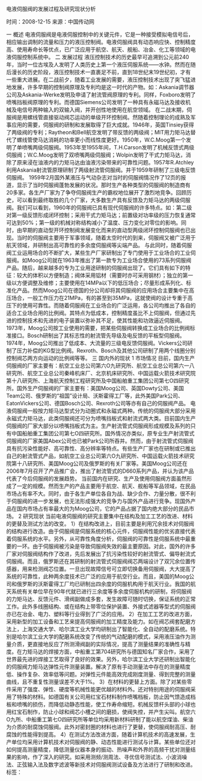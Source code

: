 电液伺服阀的发展过程及研究现状分析

时间：2008-12-15 来源：中国传动网

一 概述 电液伺服阀是电液伺服控制中的关键元件，它是一种接受模拟电信号后，相应输出调制的流量和压力的液压控制阀。电液伺服阀具有动态响应快、控制精度高、使用寿命长等优点，已广泛应用于航空、航天、舰船、冶金、化工等领域的电液伺服控制系统中。 二 发展过程 液压控制技术的历史最早可追溯到公元前240年，当时一位古埃及人发明了人类历史上第一个液压伺服系统——水钟。然而在随后漫长的历史阶段，液压控制技术一直裹足不前，直到18世纪末19世纪初，才有一些重大进展。在二战前夕，随着工业发展的需要，液压控制技术出现了突飞猛进地发展，许多早期的控制阀原理及专利均是这一时代的产物。如：Askania调节器公司及Askania-Werke发明及申请了射流管阀原理的专利。同样，Foxboro发明了喷嘴挡板阀原理的专利。而德国Siemens公司发明了一种具有永磁马达及接收机械及电信号两种输入的双输入阀，并开创性地使用在航空领域。 在二战末期，伺服阀是用螺线管直接驱动阀芯运动的单级开环控制阀。然随着控制理论的成熟及军事应用的需要，伺服阀的研制和发展取得了巨大成就。1946年，英国Tinsiey获得了两级阀的专利；Raytheon和Bell航空发明了带反馈的两级阀；MIT用力矩马达替代了螺线管使马达消耗的功率更小而线性度更好。1950年，W.C.Moog第一个发明了单喷嘴两级伺服阀。1953年至1955年间，T.H.Carson发明了机械反馈式两级伺服阀；W.C.Moog发明了双喷嘴两级伺服阀；Wolpin发明了干式力矩马达，消除了原来浸在油液内的力矩马达由油液污染带来的可靠性问题。1957年R.Atchley利用Askania射流管原理研制了两级射流管伺服阀。并于1959年研制了三级电反馈伺服阀。 1959年2月国外某液压与气动杂志对当时的伺服阀情况作了12页的报道，显示了当时伺服阀蓬勃发展的状况。那时生产各种类型的伺服阀的制造商有20多家。各生产厂家为了争夺伺服阀生产的霸权地位展开了激烈地竞争。回顾历史，可以看到最终取胜的几个厂家，大多数生产具有反馈及力矩马达的两级伺服阀。我们可以看到，1960年的伺服阀已具有现代伺服阀的许多特点。如：第二级对第一级反馈形成闭环控制；采用干式力矩马达；前置级对功率级的压力恢复通常可达到50%；第一级的机械对称结构减小了温度、压力变化对零位的影响。同时，由早期的直动型开环控制阀发展变化而来的直动型两级闭环控制伺服阀也已出现。当时的伺服阀主要用于军事领域，随着太空时代的到来，伺服阀又被广泛用于航天领域，并研制出高可靠性的多余度伺服阀等尖端产品。 与此同时，随着伺服阀工业运用场合的不断扩大，某些生产厂家研制出了专门使用于工业场合的工业伺服阀。如Moog公司就在1963年推出了第一款专为工业场合使用的73系列伺服阀产品。随后，越来越多的专为工业用途研制的伺服阀出现了。它们具有如下的特征：较大的体积以方便制造；阀体采用铝材（需要时亦可采用钢材）；独立的第一级以方便调整及维修；主要使用在14MPa以下的低压场合；尽量形成系列化、标准化产品。然而Moog公司在德国的分公司却将其伺服阀的应用场合主要集中在高压场合，一般工作压力在21MPa，有的甚至到35MPa，这就使阀的设计专重于高压下的使用可靠性。而随着伺服阀在工业场合的广泛运用，各公司均推出了各自的适合工业场合用的比例阀。其特点为低成本，控制精度虽比不上伺服阀，但通过先进的控制技术和先进的电子装置以弥补其不足，使其性能和功效逼近伺服阀。1973年，Moog公司按工业使用的需要，把某些伺服阀转换成工业场合的比例阀标准接口。Bosch研制出了其标志性的射流管先导级及电反馈的平板型伺服阀。1974年，Moog公司推出了低成本、大流量的三级电反馈伺服阀。Vickers公司研制了压力补偿的KG型比例阀。Rexroth、Bosch及其他公司研制了用两个线圈分别控制阀芯两方向运动的比例阀等等。 三 国内外的现状 1 市场情况 目前，国内生产伺服阀的厂家主要有：航空工业总公司第六O九研究所、航空工业总公司第六一八研究所、航空工业总公司秦峰机床厂、北京机床研究所、中国运载火箭技术研究院第十八研究所、上海航天控制工程研究所及中国船舶重工集团公司第七O四研究所。国外生产伺服阀的厂家主要有：美国Moog公司、英国Dowty公司、美国Team公司、俄罗斯的“祖国”设计局、沃斯霍得工厂等，此外美国Park公司、EatonVickers公司、德国Bosch公司、Rexroth公司等亦有自己的伺服阀产品。 电液伺服阀一般按力矩马达型式分为动圈式和永磁式两种。传统的伺服阀大部分采用永磁式力矩马达，此类伺服阀还可分为喷嘴挡板式和射流式两大类。目前国内生产伺服阀的厂家大部分以喷嘴挡板式为主。生产射流管式伺服阀形成规模及系列的只有中国船舶重工集团公司第七O四研究所。国外情况亦类似，原专业生产射流管式伺服阀的厂家美国Abex公司也已被Park公司所吞并。然而，由于射流管式伺服阀具有抗污染性能好、高可靠性、高分辨率等特点。有些生产厂家也在研制或已推出自己的射流管式产品，如航空工业总公司第六O九研究所、中国运载火箭技术研究院第十八研究所、美国Moog公司及俄罗斯的有关厂家等。美国Moog公司还在2006年7月召开了产品推广会，推出了射流管式的D660系列产品，并认为该产品代表了今后伺服阀的发展趋势。 当前国内在研究、生产及使用伺服阀方面虽然形成了一定的规模。然而生产的产品主要用于航空、航天、舰船等军品领域，在民品市场占有率不大。同时，由于各生产单位各自为战、缺少合作、力量分散，很不利于伺服阀的进一步发展，也无法形成强大的竞争力与国外产品进行竞争。现国外产品在国内市场占有率最大的为Moog公司，它的产品占据了国内绝大部分的民品市场。 2 研究现状 当前电液伺服阀的研究主要集中在结构及加工工艺的改进、材料的更替及测试方法的改变。 1）在结构改进上，目前主要是利用冗余技术对伺服阀的结构进行改造。由于伺服阀是伺服系统的核心元件，伺服阀性能的优劣直接代表着伺服系统的水平。另外，从可靠性角度分析，伺服阀的可靠性是伺服系统中最重要的一环。由于伺服阀被污染是导致伺服阀失效的最主要原因。对此，国外的许多厂家对伺服阀结构作了改进，先后发展出了抗污染性较好的射流管式、偏导射流式伺服阀。而且，俄罗斯还在其研制的射流管式伺服阀阀芯两端设计了双冗余位置传感器，用来检测阀芯位置。一旦出现故障信号可立即切换备用伺服阀，大大提高了系统的可靠性，此种两余度技术已广泛的应用于航空行业。而且，美国的Moog公司和俄罗斯的沃斯霍得工厂均已研制出四余度的伺服机构用于航天行业。我国的航天系统有关单位早在90年代就已进行三余度等多余度伺服机构的研制，将伺服阀的力矩马达、反馈元件、滑阀副做成多套，发生故障可随时切换，保证系统的正常工作。此外多线圈结构、或在结构上带零位保护装置、外接式滤器等型式的伺服阀亦已在冶金、电力、塑料等行业得到了广泛的应用。 2）在加工工艺的改进方面，采用新型的加工设备和工艺来提高伺服阀的加工精度及能力。如在阀芯阀套配磨方法上，上海交通大学、哈尔滨工业大学均研制出了智能化、全自动的配磨系统。特别是哈尔滨工业大学的配磨系统改变了传统的气动配磨的模式，采用液压油作为测量介质，更直接地反应了所测滑阀副的实际情况，提高了测量结果的准确性与精度。在力矩马达的焊接方面，中船重工第704研究所与德国知名厂家合作，采用了世界最先进的焊接工艺取得了良好的效果。另外，哈尔滨工业大学还研制出智能化的伺服阀力矩马达弹性元件测量装置。解决了原有手动测量法中存在的测量精度低、操作复杂、效率低等问题。对弹性元件能高效完成刚度测量、得到完整的测量曲线，且不重复性测量误差不大于1%。 3）在材料的更替上方面。除了对某些零件采用了强度、弹性、硬度等机械性能更优越的材料外。还对特别用途的伺服阀采用了特殊的材料。如德国有关公司用红宝石材料制作喷嘴档板，防止因气馈造成档板和喷嘴的损伤，而降低动静态性能，使工作寿命缩短。机械反馈杆头部的小球也用红宝石制作，防止小球和阀芯小槽之间的磨损，使阀失控，并产生尖叫。航空六O九所、中船重工第七O四研究所等单位均采用新材料研制了能以航空煤油、柴油为介质的耐腐蚀伺服阀。此外对密封圈的材料也进行了更替，使伺服阀耐高压、耐腐蚀的性能得到提高。 4）在测试方法改进方面，随着计算机技术的高速发展，生产单位均采用计算机技术对伺服阀的静、动态性能进行测试与计算。某些单位还对如何提高测量精度，降低测量仪器本身的振动、热噪声和外界的高频干扰对测量结果的影响，作了深入的研究。如采用测频/测周法、寻优信号测试法、小波消噪法、正弦输入法及数字滤波等新技术对伺服阀测试设备及方法进行了研制和改进。
标签：
